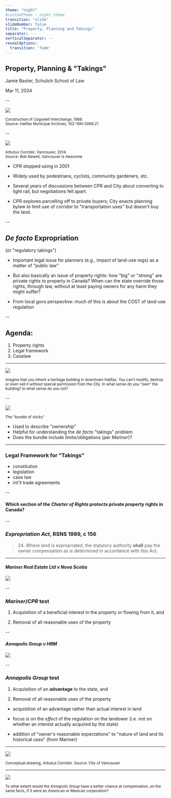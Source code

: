 ```yaml
---
theme: "night"
#customTheme : night_theme
transition: "slide"
slideNumber: false
title: "Property, Planning and Takings"
separator: ---
verticalSeparator: --
revealOptions:
  transition: 'fade'
---
```


## Property, Planning & "Takings"

Jamie Baxter, Schulich School of Law

Mar 11, 2024

--

![](cogswell.jpg)

<small>Construction of Cogswell Interchange, 1968. <br/> Source: Halifax Municipal Archives, 102-16N-0068.21</small>

--

![](arbutus.jpeg)

<small>Arbutus Corridor, Vancouver, 2014. <br/> Source: Rob Newell, Vancouver is Awesome</small>

<aside class="notes">

- CPR stopped using in 2001

- Widely used by pedestrians, cyclists, community gardeners, etc.

- Several years of discussions between CPR and City about converting to light rail, but negotiations fell apart.

- CPR explores parcelling off to private buyers; City enacts planning bylaw to limit use of corridor to "transportation uses" but doesn't buy the land. 

</aside>

--

## *De facto* Expropriation 

(or "regulatory takings")

<aside class="notes">

- Important legal issue for planners (e.g., impact of land-use regs) as a matter of "public law"

- But also basically an issue of property rights: how "big" or "strong" are private rights to property in Canada? When can the state override those rights, through law, without at least paying owners for any harm they might suffer? 

- From local govs perspective: much of this is about the COST of land-use regulation 

</aside>

--

## Agenda:

1. Property rights 
2. Legal framework
3. Caselaw 

---

![](heritage.jpg)

<small>Imagine that you inherit a heritage building in downtown Halifax. You can't modify, destroy or even sell it without special permission from the City. In what sense do you "own" the building? In what sense do you not?</small>

--

![](sticks.jpg)

<small>The "bundle of sticks"</small>

<aside class="notes">

- Used to describe "ownership"
- Helpful for understanding the *de facto* "takings" problem
- Does the bundle include limits/obligations (per *Mariner*)?

</aside>

---

### Legal Framework for "Takings" 

- constitution <i class="fa fa-check"></i>
- legislation <i class="fa fa-check"></i>
- case law <i class="fa fa-check"></i>
- int'll trade agreements <i class="fa fa-check"></i>

--

#### Which section of the *Charter of Rights* protects private property rights in Canada?

--

### <i class="fa fa-file"></i> *Expropriation Act*, RSNS 1989, c 156 

> 24\. Where land is expropriated, the statutory authority **shall** pay the owner compensation as is determined in accordance with this Act.

---

#### *Mariner Real Estate Ltd v Nova Scotia*

![](hurtles.jpg)

--

### *Mariner*/*CPR* test <i class="fa fa-vial"></i>

1. Acquisition of a beneficial interest in the property or flowing from it, and 

2. Removal of all reasonable uses of the property

--

#### *Annapolis Group v HRM*

![](annapolis.jpeg)

--

### *Annapolis Group* test <i class="fa fa-vial"></i>

1. Acquisition of an **advantage** to the state, and 

2. Removal of all reasonable uses of the property

<aside class="notes">

- acquisition of an advantage rather than actual interest in land

- focus is on the *effect* of the regulation on the landower (i.e. not on whether an interest actually acquired by the state)

- addition of "owner's reasonable expectations" to "nature of land and its historical uses" (from Mariner)

</aside>

---

![](arbutus2.jpg)

<small>Conceptual drawing, Arbutus Corridor. Source: City of Vancouver</small>

---

![](cusma.jpg)

<small>To what extent would the *Annapolis Group* have a better chance at compensation, on the same facts, if it were an American or Mexican corporation? </small>